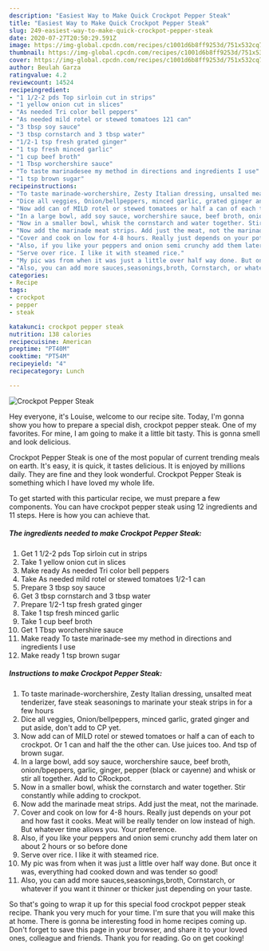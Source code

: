 ```yaml
---
description: "Easiest Way to Make Quick Crockpot Pepper Steak"
title: "Easiest Way to Make Quick Crockpot Pepper Steak"
slug: 249-easiest-way-to-make-quick-crockpot-pepper-steak
date: 2020-07-27T20:50:29.591Z
image: https://img-global.cpcdn.com/recipes/c1001d6b8ff9253d/751x532cq70/crockpot-pepper-steak-recipe-main-photo.jpg
thumbnail: https://img-global.cpcdn.com/recipes/c1001d6b8ff9253d/751x532cq70/crockpot-pepper-steak-recipe-main-photo.jpg
cover: https://img-global.cpcdn.com/recipes/c1001d6b8ff9253d/751x532cq70/crockpot-pepper-steak-recipe-main-photo.jpg
author: Beulah Garza
ratingvalue: 4.2
reviewcount: 14524
recipeingredient:
- "1 1/2-2 pds Top sirloin cut in strips"
- "1 yellow onion cut in slices"
- "As needed Tri color bell peppers"
- "As needed mild rotel or stewed tomatoes 121 can"
- "3 tbsp soy sauce"
- "3 tbsp cornstarch and 3 tbsp water"
- "1/2-1 tsp fresh grated ginger"
- "1 tsp fresh minced garlic"
- "1 cup beef broth"
- "1 Tbsp worchershire sauce"
- "To taste marinadesee my method in directions and ingredients I use"
- "1 tsp brown sugar"
recipeinstructions:
- "To taste marinade-worchershire, Zesty Italian dressing, unsalted meat tenderizer, fave steak seasonings to marinate your steak strips in for a few hours"
- "Dice all veggies, Onion/bellpeppers, minced garlic, grated ginger and put aside, don&#39;t add to CP yet."
- "Now add can of MILD rotel or stewed tomatoes or half a can of each to crockpot. Or 1 can and half the the other can. Use juices too. And tsp of brown sugar."
- "In a large bowl, add soy sauce, worchershire sauce, beef broth, onion/bpeppers, garlic, ginger, pepper (black or cayenne) and whisk or stir all together. Add to CRockpot."
- "Now in a smaller bowl, whisk the cornstarch and water together. Stir constantly while adding to crockpot."
- "Now add the marinade meat strips. Add just the meat, not the marinade."
- "Cover and cook on low for 4-8 hours. Really just depends on your pot and how fast it cooks. Meat will be really tender on low instead of high. But whatever time allows you. Your preference."
- "Also, if you like your peppers and onion semi crunchy add them later on about 2 hours or so before done"
- "Serve over rice. I like it with steamed rice."
- "My pic was from when it was just a little over half way done. But once it was, everything had cooked down and was tender so good!"
- "Also, you can add more sauces,seasonings,broth, Cornstarch, or whatever if you want it thinner or thicker just depending on your taste."
categories:
- Recipe
tags:
- crockpot
- pepper
- steak

katakunci: crockpot pepper steak 
nutrition: 138 calories
recipecuisine: American
preptime: "PT40M"
cooktime: "PT54M"
recipeyield: "4"
recipecategory: Lunch

---
```



![Crockpot Pepper Steak](https://img-global.cpcdn.com/recipes/c1001d6b8ff9253d/751x532cq70/crockpot-pepper-steak-recipe-main-photo.jpg)

Hey everyone, it's Louise, welcome to our recipe site. Today, I'm gonna show you how to prepare a special dish, crockpot pepper steak. One of my favorites. For mine, I am going to make it a little bit tasty. This is gonna smell and look delicious.

Crockpot Pepper Steak is one of the most popular of current trending meals on earth. It's easy, it is quick, it tastes delicious. It is enjoyed by millions daily. They are fine and they look wonderful. Crockpot Pepper Steak is something which I have loved my whole life.




To get started with this particular recipe, we must prepare a few components. You can have crockpot pepper steak using 12 ingredients and 11 steps. Here is how you can achieve that.

<!--inarticleads1-->

##### The ingredients needed to make Crockpot Pepper Steak:

1. Get 1 1/2-2 pds Top sirloin cut in strips
1. Take 1 yellow onion cut in slices
1. Make ready As needed Tri color bell peppers
1. Take As needed mild rotel or stewed tomatoes 1/2-1 can
1. Prepare 3 tbsp soy sauce
1. Get 3 tbsp cornstarch and 3 tbsp water
1. Prepare 1/2-1 tsp fresh grated ginger
1. Take 1 tsp fresh minced garlic
1. Take 1 cup beef broth
1. Get 1 Tbsp worchershire sauce
1. Make ready To taste marinade-see my method in directions and ingredients I use
1. Make ready 1 tsp brown sugar




<!--inarticleads2-->

##### Instructions to make Crockpot Pepper Steak:

1. To taste marinade-worchershire, Zesty Italian dressing, unsalted meat tenderizer, fave steak seasonings to marinate your steak strips in for a few hours
1. Dice all veggies, Onion/bellpeppers, minced garlic, grated ginger and put aside, don&#39;t add to CP yet.
1. Now add can of MILD rotel or stewed tomatoes or half a can of each to crockpot. Or 1 can and half the the other can. Use juices too. And tsp of brown sugar.
1. In a large bowl, add soy sauce, worchershire sauce, beef broth, onion/bpeppers, garlic, ginger, pepper (black or cayenne) and whisk or stir all together. Add to CRockpot.
1. Now in a smaller bowl, whisk the cornstarch and water together. Stir constantly while adding to crockpot.
1. Now add the marinade meat strips. Add just the meat, not the marinade.
1. Cover and cook on low for 4-8 hours. Really just depends on your pot and how fast it cooks. Meat will be really tender on low instead of high. But whatever time allows you. Your preference.
1. Also, if you like your peppers and onion semi crunchy add them later on about 2 hours or so before done
1. Serve over rice. I like it with steamed rice.
1. My pic was from when it was just a little over half way done. But once it was, everything had cooked down and was tender so good!
1. Also, you can add more sauces,seasonings,broth, Cornstarch, or whatever if you want it thinner or thicker just depending on your taste.




So that's going to wrap it up for this special food crockpot pepper steak recipe. Thank you very much for your time. I'm sure that you will make this at home. There is gonna be interesting food in home recipes coming up. Don't forget to save this page in your browser, and share it to your loved ones, colleague and friends. Thank you for reading. Go on get cooking!
